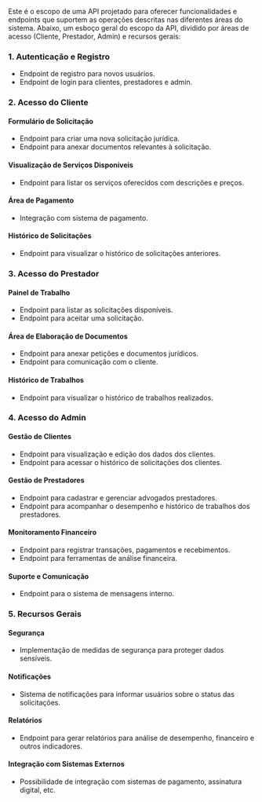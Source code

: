 Este é o escopo de uma API projetado para oferecer funcionalidades e endpoints que suportem as operações descritas nas diferentes áreas do sistema. Abaixo, um esboço geral do escopo da API, dividido por áreas de acesso (Cliente, Prestador, Admin) e recursos gerais:

### 1. Autenticação e Registro

- Endpoint de registro para novos usuários.
- Endpoint de login para clientes, prestadores e admin.

### 2. Acesso do Cliente

#### Formulário de Solicitação

- Endpoint para criar uma nova solicitação jurídica.
- Endpoint para anexar documentos relevantes à solicitação.

#### Visualização de Serviços Disponíveis

- Endpoint para listar os serviços oferecidos com descrições e preços.

#### Área de Pagamento

- Integração com sistema de pagamento.

#### Histórico de Solicitações

- Endpoint para visualizar o histórico de solicitações anteriores.

### 3. Acesso do Prestador

#### Painel de Trabalho

- Endpoint para listar as solicitações disponíveis.
- Endpoint para aceitar uma solicitação.

#### Área de Elaboração de Documentos

- Endpoint para anexar petições e documentos jurídicos.
- Endpoint para comunicação com o cliente.

#### Histórico de Trabalhos

- Endpoint para visualizar o histórico de trabalhos realizados.

### 4. Acesso do Admin

#### Gestão de Clientes

- Endpoint para visualização e edição dos dados dos clientes.
- Endpoint para acessar o histórico de solicitações dos clientes.

#### Gestão de Prestadores

- Endpoint para cadastrar e gerenciar advogados prestadores.
- Endpoint para acompanhar o desempenho e histórico de trabalhos dos prestadores.

#### Monitoramento Financeiro

- Endpoint para registrar transações, pagamentos e recebimentos.
- Endpoint para ferramentas de análise financeira.

#### Suporte e Comunicação

- Endpoint para o sistema de mensagens interno.

### 5. Recursos Gerais

#### Segurança

- Implementação de medidas de segurança para proteger dados sensíveis.

#### Notificações

- Sistema de notificações para informar usuários sobre o status das solicitações.

#### Relatórios

- Endpoint para gerar relatórios para análise de desempenho, financeiro e outros indicadores.

#### Integração com Sistemas Externos

- Possibilidade de integração com sistemas de pagamento, assinatura digital, etc.
